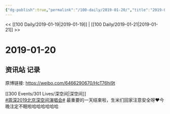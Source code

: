 ```yaml
---
{"dg-publish":true,"permalink":"/100-daily/2019-01-20/","title":"2019-01-20"}
---
```



<< [[100 Daily/2019-01-19\|2019-01-19]] | [[100 Daily/2019-01-21\|2019-01-21]] >>

# 2019-01-20

## 资讯站 记录

原博链接: https://weibo.com/6466290670/HcT76hi9t

[[300 Events/301 Lives/深空间\|深空间]]  
[#周深2019北京深空间演唱会#](https://s.weibo.com/weibo?q=%23%E5%91%A8%E6%B7%B12019%E5%8C%97%E4%BA%AC%E6%B7%B1%E7%A9%BA%E9%97%B4%E6%BC%94%E5%94%B1%E4%BC%9A%23) 最重要的一天结束啦，生米们回家注意安全呀❤️今晚注定不眠啦哈哈哈哈哈哈
